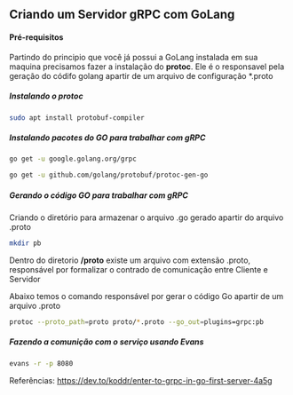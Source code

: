 ## Criando um Servidor gRPC com GoLang


#### Pré-requisitos
Partindo do principio que você já possui a GoLang instalada em sua maquina precisamos fazer a instalação do <b>protoc</b>. Ele é o responsavel pela geração do códifo golang apartir de um arquivo de configuração *.proto


##### Instalando o protoc
``` bash
sudo apt install protobuf-compiler
```

##### Instalando pacotes do GO para trabalhar com gRPC
``` bash
go get -u google.golang.org/grpc
```

``` bash
go get -u github.com/golang/protobuf/protoc-gen-go
```

##### Gerando o código GO para trabalhar com gRPC

Criando o diretório para armazenar o arquivo .go gerado apartir do arquivo .proto
``` bash
mkdir pb
```

Dentro do diretorio <b>/proto</b> existe um arquivo com extensão .proto, responsável por formalizar o contrado de comunicação entre Cliente e Servidor

Abaixo temos o comando responsável por gerar o código Go apartir de um arquivo .proto
``` bash
protoc --proto_path=proto proto/*.proto --go_out=plugins=grpc:pb
```

##### Fazendo a comunição com o serviço usando Evans
``` bash
evans -r -p 8080
```

Referências: 
https://dev.to/koddr/enter-to-grpc-in-go-first-server-4a5g